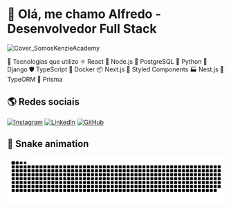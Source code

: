 # 👋 Olá, me chamo Alfredo - Desenvolvedor Full Stack

![Cover_SomosKenzieAcademy](https://user-images.githubusercontent.com/101817225/170341920-a3c10728-467b-4357-9428-0009b46e1af3.png)

🚀 Tecnologias que utilizo
⚛️ React
🔧 Node.js
🐘 PostgreSQL
🐍 Python
🐲 Django
🛡️ TypeScript
🐳 Docker
📦 Next.js
🎨 Styled Components
🏭 Nest.js
🔶 TypeORM
🔷 Prisma

## 🌎 Redes sociais

[![Instagram](https://img.shields.io/badge/Instagram-E4405F?style=for-the-badge&logo=instagram&logoColor=white)](https://www.instagram.com/alfredopfneto/)
[![LinkedIn](https://img.shields.io/badge/LinkedIn-0077B5?style=for-the-badge&logo=linkedin&logoColor=white)](https://www.linkedin.com/in/alfredopfneto/)
[![GitHub](https://img.shields.io/badge/GitHub-100000?style=for-the-badge&logo=github&logoColor=white)](https://github.com/alfredopfneto)

## 🐍 Snake animation

![Snake animation](https://github.com/Platane/snk/raw/output/github-contribution-grid-snake.svg)
